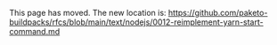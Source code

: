 This page has moved. The new location is:
https://github.com/paketo-buildpacks/rfcs/blob/main/text/nodejs/0012-reimplement-yarn-start-command.md
